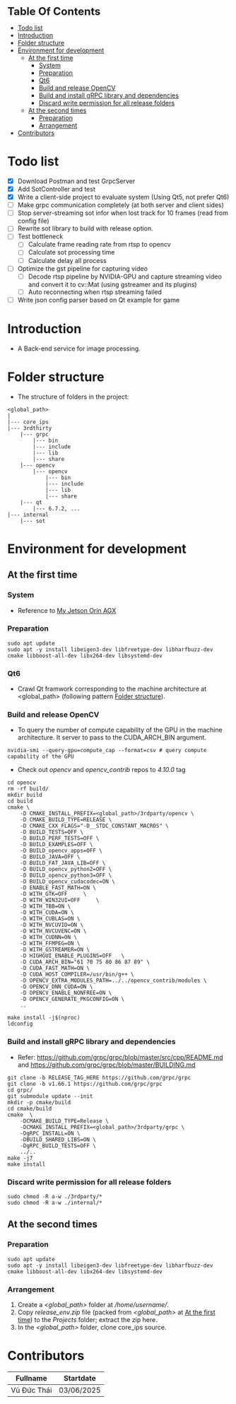 <font size= "5"> **Table Of Contents** </font>
- [Todo list](#todo-list)
- [Introduction](#introduction)
- [Folder structure](#folder-structure)
- [Environment for development](#environment-for-development)
  - [At the first time](#at-the-first-time)
    - [System](#system)
    - [Preparation](#preparation)
    - [Qt6](#qt6)
    - [Build and release OpenCV](#build-and-release-opencv)
    - [Build and install gRPC library and dependencies](#build-and-install-grpc-library-and-dependencies)
    - [Discard write permission for all release folders](#discard-write-permission-for-all-release-folders)
  - [At the second times](#at-the-second-times)
    - [Preparation](#preparation-1)
    - [Arrangement](#arrangement)
- [Contributors](#contributors)


# Todo list
- [x] Download Postman and test GrpcServer
- [x] Add SotController and test
- [x] Write a client-side project to evaluate system (Using Qt5, not prefer Qt6)
- [ ] Make grpc communication completely (at both server and client sides)
- [ ] Stop server-streaming sot infor when lost track for 10 frames (read from config file)
- [ ] Rewrite sot library to build with release option.
- [ ] Test bottleneck 
  - [ ] Calculate frame reading rate from rtsp to opencv
  - [ ] Calculate sot processing time
  - [ ] Calculate delay all process
- [ ] Optimize the gst pipeline for capturing video
  - [ ] Decode rtsp pipeline by NVIDIA-GPU and capture streaming video and convert it to cv::Mat (using gstreamer and its plugins)
  - [ ] Auto reconnecting when rtsp streaming failed
- [ ] Write json config parser based on Qt example for game

# Introduction
- A Back-end service for image processing.
# Folder structure
- The structure of folders in the project:
```
<global_path>
|
|--- core_ips
|--- 3rdthirty
    |--- grpc
        |--- bin
        |--- include
        |--- lib
        |--- share
    |--- opencv
        |--- opencv
            |--- bin
            |--- include
            |--- lib
            |--- share
    |--- qt
        |--- 6.7.2, ...
|--- internal
    |--- sot
```
# Environment for development
## At the first time
### System
- Reference to [My Jetson Orin AGX](./docs/jetson_system_information.md)
### Preparation
```
sudo apt update
sudo apt -y install libeigen3-dev libfreetype-dev libharfbuzz-dev cmake libboost-all-dev libx264-dev libsystemd-dev
```

### Qt6
- Crawl Qt framwork corresponding to the machine architecture at <global_path> (following pattern [Folder structure](#folder-structure)).
### Build and release OpenCV 
- To query the number of compute capability of the GPU in the machine architecture. It server to pass to the CUDA_ARCH_BIN argument.
```
nvidia-smi --query-gpu=compute_cap --format=csv # query compute capability of the GPU
```
- Check out *opencv* and *opencv_contrib* repos to *4.10.0* tag
```
cd opencv
rm -rf build/
mkdir build
cd build
cmake \
    -D CMAKE_INSTALL_PREFIX=<global_path>/3rdparty/opencv \
    -D CMAKE_BUILD_TYPE=RELEASE \
    -D CMAKE_CXX_FLAGS="-D__STDC_CONSTANT_MACROS" \
    -D BUILD_TESTS=OFF \
    -D BUILD_PERF_TESTS=OFF \
    -D BUILD_EXAMPLES=OFF \
    -D BUILD_opencv_apps=OFF \
    -D BUILD_JAVA=OFF \
    -D BUILD_FAT_JAVA_LIB=OFF \
    -D BUILD_opencv_python2=OFF \
    -D BUILD_opencv_python3=OFF \
    -D BUILD_opencv_cudacodec=ON \
    -D ENABLE_FAST_MATH=ON \
    -D WITH_GTK=OFF 	\
    -D WITH_WIN32UI=OFF 	\
    -D WITH_TBB=ON \
    -D WITH_CUDA=ON \
    -D WITH_CUBLAS=ON \
    -D WITH_NVCUVID=ON \
    -D WITH_NVCUVENC=ON \
    -D WITH_CUDNN=ON \
    -D WITH_FFMPEG=ON \
    -D WITH_GSTREAMER=ON \
    -D HIGHGUI_ENABLE_PLUGINS=OFF	\
    -D CUDA_ARCH_BIN="61 70 75 80 86 87 89" \
    -D CUDA_FAST_MATH=ON \
    -D CUDA_HOST_COMPILER=/usr/bin/g++ \
    -D OPENCV_EXTRA_MODULES_PATH=../../opencv_contrib/modules \
    -D OPENCV_DNN_CUDA=ON \
    -D OPENCV_ENABLE_NONFREE=ON \
    -D OPENCV_GENERATE_PKGCONFIG=ON \
    ..

make install -j$(nproc)
ldconfig
```
### Build and install gRPC library and dependencies
- Refer: https://github.com/grpc/grpc/blob/master/src/cpp/README.md and https://github.com/grpc/grpc/blob/master/BUILDING.md
```
git clone -b RELEASE_TAG_HERE https://github.com/grpc/grpc
git clone -b v1.66.1 https://github.com/grpc/grpc
cd grpc/
git submodule update --init
mkdir -p cmake/build
cd cmake/build
cmake  \
    -DCMAKE_BUILD_TYPE=Release \
    -DCMAKE_INSTALL_PREFIX=<global_path>/3rdparty/grpc \
    -DgRPC_INSTALL=ON \
    -DBUILD_SHARED_LIBS=ON \
    -DgRPC_BUILD_TESTS=OFF \
    ../..
make -j7
make install
```

### Discard write permission for all release folders
```
sudo chmod -R a-w ./3rdparty/*
sudo chmod -R a-w ./internal/*
```

## At the second times
### Preparation
```
sudo apt update
sudo apt -y install libeigen3-dev libfreetype-dev libharfbuzz-dev cmake libboost-all-dev libx264-dev libsystemd-dev
```

### Arrangement
1. Create a *<global_path>* folder at */home/username/*.
2. Copy *release_env.zip* file (packed from *<global_path>* at [At the first time](#at-the-first-time)) to the *Projects* folder; extract the zip here.
3. In the *<global_path>* folder, clone core_ips source.

# Contributors
|  Fullname   | Startdate  |
| :---------: | :--------: |
| Vũ Đức Thái | 03/06/2025 |

